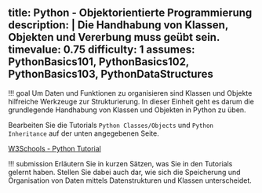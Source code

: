 title: Python - Objektorientierte Programmierung
description: |
  Die Handhabung von Klassen, Objekten und Vererbung muss geübt sein.
timevalue: 0.75
difficulty: 1
assumes: PythonBasics101, PythonBasics102, PythonBasics103, PythonDataStructures
---
!!! goal
    Um Daten und Funktionen zu organisieren sind Klassen und Objekte hilfreiche Werkzeuge zur 
    Strukturierung. In dieser Einheit geht es darum die grundlegende Handhabung von 
    Klassen und Objekten in Python zu üben.

Bearbeiten Sie die Tutorials `Python Classes/Objects` und `Python Inheritance` auf der unten 
angegebenen Seite. 

[W3Schools - Python Tutorial](https://www.w3schools.com/python/default.asp)

!!! submission
    Erläutern Sie in kurzen Sätzen, was Sie in den Tutorials gelernt haben. Stellen Sie dabei 
    auch dar, wie sich die Speicherung und Organisation von Daten mittels Datenstrukturen und 
    Klassen unterscheidet.